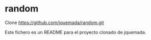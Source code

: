 # random
Clone https://github.com/jquemada/random.git

Este fichero es un README para el proyecto clonado de jquemada.

